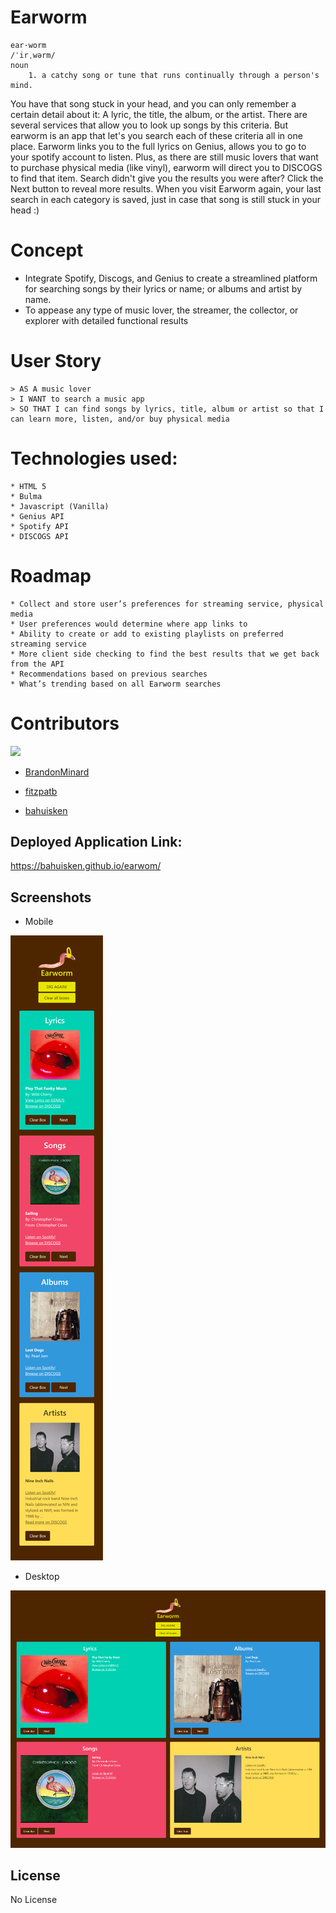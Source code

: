 # Earworm

    ear·worm
    /ˈirˌwərm/
    noun
        1. a catchy song or tune that runs continually through a person's mind.

You have that song stuck in your head, and you can only remember a certain detail about it: A lyric, the title, the album, or the artist. There are several services that allow you to look up songs by this criteria. But earworm is an app that let's you search each of these criteria all in one place. Earworm links you to the full lyrics on Genius, allows you to go to your spotify account to listen. Plus, as there are still music lovers that want to purchase physical media (like vinyl), earworm will direct you to DISCOGS to find that item. Search didn't give you the results you were after? Click the Next button to reveal more results. When you visit Earworm again, your last search in each category is saved, just in case that song is still stuck in your head :)

# Concept
* Integrate Spotify, Discogs, and Genius to create a streamlined platform for searching songs by their lyrics or name; or albums and artist by name.
* To appease any type of music lover, the streamer, the collector, or explorer with detailed functional results


# User Story
    > AS A music lover
    > I WANT to search a music app
    > SO THAT I can find songs by lyrics, title, album or artist so that I can learn more, listen, and/or buy physical media

# Technologies used: 
    * HTML 5
    * Bulma
    * Javascript (Vanilla)
    * Genius API
    * Spotify API
    * DISCOGS API

# Roadmap
    * Collect and store user’s preferences for streaming service, physical media 
    * User preferences would determine where app links to 
    * Ability to create or add to existing playlists on preferred streaming service
    * More client side checking to find the best results that we get back from the API
    * Recommendations based on previous searches
    * What’s trending based on all Earworm searches

# Contributors
<a href="https://github.com/bahuisken/project-1/graphs/contributors">
  <img src="https://contrib.rocks/image?repo=bahuisken/project-1" />
</a>

* [BrandonMinard](https://github.com/BrandonMinard)

* [fitzpatb](https://github.com/fitzpatb)

* [bahuisken](https://github.com/bahuisken)

## Deployed Application Link:

https://bahuisken.github.io/earwom/

## Screenshots

- Mobile

![Mobile earworm demo](./assets/images/earworm_mobile.png)

- Desktop

![Desktop earworm demo](./assets/images/earworm_desktop.png)

## License

No License

